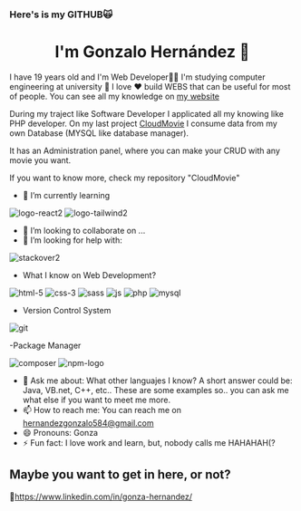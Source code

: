 ### Here's is my GITHUB🙀

<h1 align="center">I'm Gonzalo Hernández 👋</h1>

 I have 19 years old and I'm Web Developer👨‍💻
I'm studying computer engineering at university 🏫
I love ❤️ build WEBS that can be useful for most of people. You can see all my knowledge on [my website](https://portafolionew03.000webhostapp.com/)

During my traject like Software Developer I applicated all my knowing like PHP developer. 
On my last project [CloudMovie](https://cloudmoviegh.000webhostapp.com/) I consume data from my own Database (MYSQL like database manager).

It has an Administration panel, where you can make your CRUD with any movie you want.

If you want to know more, check my repository "CloudMovie"

- 🔭 I’m currently learning

![logo-react2](https://user-images.githubusercontent.com/53839800/227364380-789e1d62-cc31-4aa0-8b3b-d768ee4225fe.png)
![logo-tailwind2](https://user-images.githubusercontent.com/53839800/227364371-2b4a2a7d-f558-402e-8bf6-40ef11d83efb.png)


- 👯 I’m looking to collaborate on ...
- 🤔 I’m looking for help with:

![stackover2](https://user-images.githubusercontent.com/53839800/227366165-12898bdf-4745-4885-a7d9-315226808b39.png)

- What I know on Web Development?

![html-5](https://user-images.githubusercontent.com/53839800/229894418-77b72548-8876-4cb0-8319-ef570d8a563a.png)
![css-3](https://user-images.githubusercontent.com/53839800/229892867-ce29ec30-3e09-4df8-8d48-02ac8c7f4f01.png)
![sass](https://user-images.githubusercontent.com/53839800/229893103-0190dd63-f652-474c-b1de-3090e1522bca.png)
![js](https://user-images.githubusercontent.com/53839800/229893583-500bfe7c-145f-4254-a0f9-cc76c8e0068f.png)
![php](https://user-images.githubusercontent.com/53839800/229892265-b72a844f-5df7-4ab4-add5-dd4e6778cfd2.png)
![mysql](https://user-images.githubusercontent.com/53839800/229894061-266d3cf1-6ddc-40b4-94f4-ef2c5c0a2260.png)

- Version Control System

![git](https://user-images.githubusercontent.com/53839800/229896026-32d03d08-9ba1-43a6-a143-b717e7389f10.png)

-Package Manager

![composer](https://user-images.githubusercontent.com/53839800/229896520-10302765-4cec-4332-a4ff-2802563b935f.png)
![npm-logo](https://user-images.githubusercontent.com/53839800/229897189-24499a4e-5b59-4081-8588-9fd252c2b274.png)


- 💬 Ask me about: What other languajes I know?
A short answer could be: Java, VB.net, C++, etc..
These are some examples so.. you can ask me what else if you want to meet me more.
- 📫 How to reach me: You can reach me on hernandezgonzalo584@gmail.com
- 😄 Pronouns: Gonza
- ⚡ Fun fact:  I love work and learn, but, nobody calls me HAHAHAH(?

## Maybe you want to get in here, or not?

💼https://www.linkedin.com/in/gonza-hernandez/

